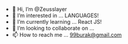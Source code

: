 - 👋 Hi, I’m @Zeusslayer
- 👀 I’m interested in ... LANGUAGES!
- 🌱 I’m currently learning ... React JS!
- 💞️ I’m looking to collaborate on ...
- 📫 How to reach me ... 99burak@gmail.com

<!---
Zeusslayer/Zeusslayer is a ✨ special ✨ repository because its `README.md` (this file) appears on your GitHub profile.
You can click the Preview link to take a look at your changes.
--->
